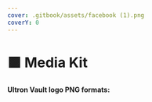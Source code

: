 ```yaml
---
cover: .gitbook/assets/facebook (1).png
coverY: 0
---
```


# 🟪 Media Kit

#### Ultron Vault logo  PNG formats:
